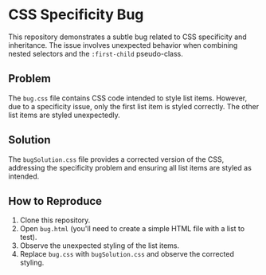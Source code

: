 # CSS Specificity Bug

This repository demonstrates a subtle bug related to CSS specificity and inheritance.  The issue involves unexpected behavior when combining nested selectors and the `:first-child` pseudo-class.

## Problem
The `bug.css` file contains CSS code intended to style list items. However, due to a specificity issue, only the first list item is styled correctly.  The other list items are styled unexpectedly.

## Solution
The `bugSolution.css` file provides a corrected version of the CSS, addressing the specificity problem and ensuring all list items are styled as intended.

## How to Reproduce
1. Clone this repository.
2. Open `bug.html` (you'll need to create a simple HTML file with a list to test). 
3. Observe the unexpected styling of the list items.
4. Replace `bug.css` with `bugSolution.css` and observe the corrected styling.